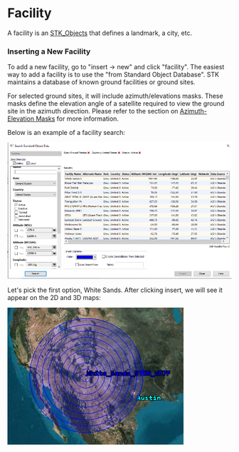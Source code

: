 # Facility
A facility is an [STK_Objects](STK_application/STK_Objects.md) that defines a landmark, a city, etc.

### Inserting a New Facility

To add a new facility, go to "insert -> new" and click "facility". The easiest way to add a facility is to use the "from Standard Object Database". STK maintains a database of known ground facilities or ground sites. 

For selected ground sites, it will include azimuth/elevations masks. These masks define the elevation angle of a satellite required to view the ground site in the azimuth direction. Please refer to the section on [Azimuth-Elevation Masks](STK_application/AzEl_masks.md) for more information.

Below is an example of a facility search:

![](STK_application/STK_application_figures/facility_search.PNG)

Let's pick the first option, White Sands. After clicking insert, we will see it appear on the 2D and 3D maps:

![](STK_application/STK_application_figures/ground_station.PNG)


